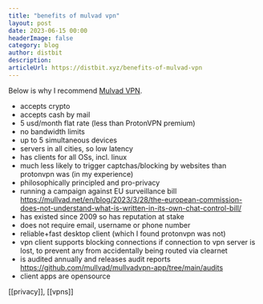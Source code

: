 ```yaml
---
title: "benefits of mulvad vpn"
layout: post
date: 2023-06-15 00:00
headerImage: false
category: blog
author: distbit
description:
articleUrl: https://distbit.xyz/benefits-of-mulvad-vpn
---
```


Below is why I recommend [Mulvad VPN](https://mullvad.net/).
- accepts crypto
- accepts cash by mail
- 5 usd/month flat rate (less than ProtonVPN premium)
- no bandwidth limits
- up to 5 simultaneous devices
- servers in all cities, so low latency
- has clients for all OSs, incl. linux
- much less likely to trigger captchas/blocking by websites than protonvpn was (in my experience)
- philosophically principled and pro-privacy
- running a campaign against EU surveillance bill https://mullvad.net/en/blog/2023/3/28/the-european-commission-does-not-understand-what-is-written-in-its-own-chat-control-bill/
- has existed since 2009 so has reputation at stake
- does not require email, username or phone number
- reliable+fast desktop client (which I found protonvpn was not)
- vpn client supports blocking connections if connection to vpn server is lost, to prevent any from accidentally being routed via clearnet
- is audited annually and releases audit reports https://github.com/mullvad/mullvadvpn-app/tree/main/audits
- client apps are opensource


[[privacy]], [[vpns]]